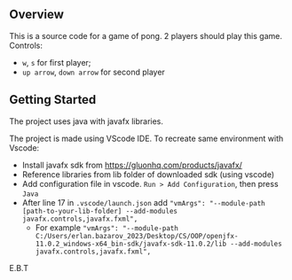 ## Overview
This is a source code for a game of pong. 2 players should play this game. 
Controls: 

- `w`, `s` for first player; 
- `up arrow`, `down arrow` for second player

## Getting Started
The project uses java with javafx libraries.

The project is made using VScode IDE. To recreate same environment with Vscode: 

- Install javafx sdk from https://gluonhq.com/products/javafx/
- Reference libraries from lib folder of downloaded sdk (using vscode)
- Add configuration file in vscode. `Run > Add Configuration`, then press `Java`
- After line 17 in `.vscode/launch.json` add `"vmArgs": "--module-path [path-to-your-lib-folder] --add-modules javafx.controls,javafx.fxml",`
  - For example `"vmArgs": "--module-path C:/Users/erlan.bazarov_2023/Desktop/CS/OOP/openjfx-11.0.2_windows-x64_bin-sdk/javafx-sdk-11.0.2/lib --add-modules javafx.controls,javafx.fxml",`

E.B.T
